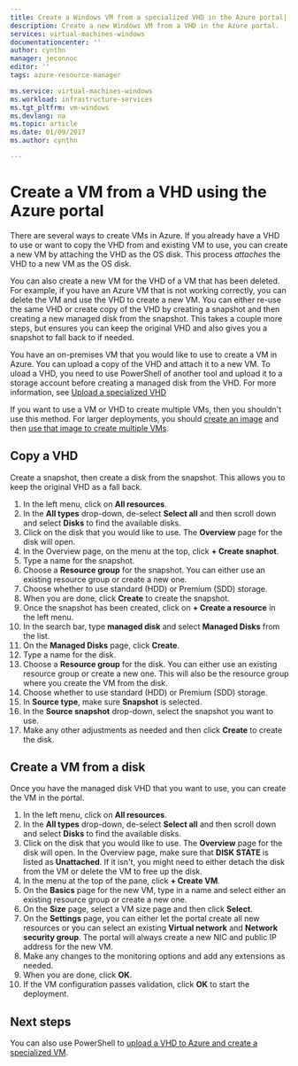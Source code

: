 ```yaml
---
title: Create a Windows VM from a specialized VHD in the Azure portal| Microsoft Docs
description: Create a new Windows VM from a VHD in the Azure portal.
services: virtual-machines-windows
documentationcenter: ''
author: cynthn
manager: jeconnoc
editor: ''
tags: azure-resource-manager

ms.service: virtual-machines-windows
ms.workload: infrastructure-services
ms.tgt_pltfrm: vm-windows
ms.devlang: na
ms.topic: article
ms.date: 01/09/2017
ms.author: cynthn

---
```

# Create a VM from a VHD using the Azure portal


There are several ways to create VMs in Azure. If you already have a VHD to use or want to copy the VHD from and existing VM to use, you can create a new VM by attaching the VHD as the OS disk. This process *attaches* the VHD to a new VM as the OS disk.

You can also create a new VM  for the VHD of a VM that has been deleted. For example, if you have an Azure VM that is not working correctly, you can delete the VM and use the VHD to create a new VM. You can either re-use the same VHD or create copy of the VHD by creating a snapshot and then creating a new managed disk from the snapshot. This takes a couple more steps, but ensures you can keep the original VHD and also gives you a snapshot to fall back to if needed.

You have an on-premises VM that you would like to use to create a VM in Azure. You can upload a copy of the VHD and attach it to a new VM. To uload a VHD, you need to use PowerShell of another tool and upload it to a storage account before creating a managed disk from the VHD. For more information, see [Upload a specialized VHD](create-vm-specialized.md#option-1-upload-a-specialized-vhd)

If you want to use a VM or VHD to create multiple VMs, then you shouldn't use this method. For larger deployments, you should [create an image](capture-image-resource.md) and then [use that image to create multiple VMs](create-vm-generalized-managed.md).


## Copy a VHD

Create a snapshot, then create a disk from the snapshot. This allows you to keep the original VHD as a fall back.

1. In the left menu, click on **All resources**.
2. In the **All types** drop-down, de-select **Select all** and then scroll down and select **Disks** to find the available disks.
3. Click on the disk that you would like to use. The **Overview** page for the disk will open.
4. In the Overview page, on the menu at the top, click **+ Create snaphot**. 
5. Type a name for the snapshot.
6. Choose a **Resource group** for the snapshot. You can either use an existing resource group or create a new one.
7. Choose whether to use standard (HDD) or Premium (SDD) storage.
8. When you are done, click **Create** to create the snapshot.
9. Once the snapshot has been created, click on **+ Create a resource** in the left menu.
10. In the search bar, type **managed disk** and select **Managed Disks** from the list.
11. On the **Managed Disks** page, click **Create**.
12. Type a name for the disk.
13. Choose a **Resource group** for the disk. You can either use an existing resource group or create a new one. This will also be the resource group where you create the VM from the disk.
14. Choose whether to use standard (HDD) or Premium (SDD) storage.
15. In **Source type**, make sure **Snapshot** is selected.
16. In the **Source snapshot** drop-down, select the snapshot you want to use.
17. Make any other adjustments as needed and then click **Create** to create the disk.

## Create a VM from a disk

Once you have the managed disk VHD that you want to use, you can create the VM in the portal.

1. In the left menu, click on **All resources**.
2. In the **All types** drop-down, de-select **Select all** and then scroll down and select **Disks** to find the available disks.
3. Click on the disk that you would like to use. The **Overview** page for the disk will open.
In the Overview page, make sure that **DISK STATE** is listed as **Unattached**. If it isn't, you might need to either detach the disk from the VM or delete the VM to free up the disk.
4. In the menu at the top of the pane, click **+ Create VM**.
5. On the **Basics** page for the new VM, type in a name and select either an existing resource group or create a new one.
6. On the **Size** page, select a VM size page and then click **Select**.
7. On the **Settings** page, you can either let the portal create all new resources or you can select an existing **Virtual network** and **Network security group**. The portal will always create a new NIC and public IP address for the new VM. 
8. Make any changes to the monitoring options and add any extensions as needed.
9. When you are done, click **OK**. 
10. If the VM configuration passes validation, click **OK** to start the deployment.

## Next steps

You can also  use PowerShell to [upload a VHD to Azure and create a specialized VM](create-vm-specialized.md).


